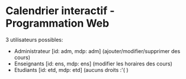 # Calendrier interactif - Programmation Web

3 utilisateurs possibles:
  - Administrateur [id: adm, mdp: adm] (ajouter/modifier/supprimer des cours)
  - Enseignants [id: ens, mdp: ens] (modifier les horaires des cours)
  - Etudiants [id: etd, mdp: etd] (aucuns droits :'( )
